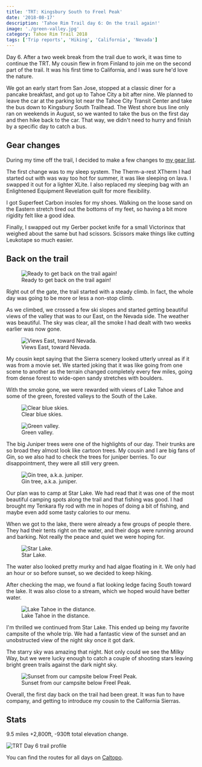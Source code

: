```yaml
---
title: 'TRT: Kingsbury South to Freel Peak'
date: '2018-08-17'
description: 'Tahoe Rim Trail day 6: On the trail again!'
image: './green-valley.jpg'
category: Tahoe Rim Trail 2018
tags: ['Trip reports', 'Hiking', 'California', 'Nevada']
---
```


Day 6. After a two week break from the trail due to work, it was time to continue the TRT. My cousin flew in from Finland to join me on the second part of the trail. It was his first time to California, and I was sure he'd love the nature.

We got an early start from San Jose, stopped at a classic diner for a pancake breakfast, and got up to Tahoe City a bit after nine. We planned to leave the car at the parking lot near the Tahoe City Transit Center and take the bus down to Kingsbury South Trailhead. The West shore bus line only ran on weekends in August, so we wanted to take the bus on the first day and then hike back to the car. That way, we didn't need to hurry and finish by a specific day to catch a bus.

## Gear changes

During my time off the trail, I decided to make a few changes to [my gear list](/trips/tahoe-rim-trail-2018/overview-and-gear-list/).

The first change was to my sleep system. The Therm-a-rest XTherm I had started out with was way too hot for summer, it was like sleeping on lava. I swapped it out for a lighter XLite. I also replaced my sleeping bag with an Enlightened Equipment Revelation quilt for more flexibility.

I got Superfeet Carbon insoles for my shoes. Walking on the loose sand on the Eastern stretch tired out the bottoms of my feet, so having a bit more rigidity felt like a good idea.

Finally, I swapped out my Gerber pocket knife for a small Victorinox that weighed about the same but had scissors. Scissors make things like cutting Leukotape so much easier.

## Back on the trail

<figure>
  <img src="kingsbury-trailhead.jpg" alt="Ready to get back on the trail again!">
  <figcaption>Ready to get back on the trail again!</figcaption>
</figure>

Right out of the gate, the trail started with a steady climb. In fact, the whole day was going to be more or less a non-stop climb.

As we climbed, we crossed a few ski slopes and started getting beautiful views of the valley that was to our East, on the Nevada side. The weather was beautiful. The sky was clear, all the smoke I had dealt with two weeks earlier was now gone.

<figure>
  <img src="views-toward-nevada.jpg" alt="Views East, toward Nevada.">
  <figcaption>Views East, toward Nevada.</figcaption>
</figure>

My cousin kept saying that the Sierra scenery looked utterly unreal as if it was from a movie set. We started joking that it was like going from one scene to another as the terrain changed completely every few miles, going from dense forest to wide-open sandy stretches with boulders.

With the smoke gone, we were rewarded with views of Lake Tahoe and some of the green, forested valleys to the South of the Lake.

<figure>
  <img src="clear-blue-skies.jpg" alt="Clear blue skies.">
  <figcaption>Clear blue skies.</figcaption>
</figure>

<figure class="full-width">
  <img src="green-valley.jpg" alt="Green valley.">
  <figcaption>Green valley.</figcaption>
</figure>

The big Juniper trees were one of the highlights of our day. Their trunks are so broad they almost look like cartoon trees. My cousin and I are big fans of Gin, so we also had to check the trees for juniper berries. To our disappointment, they were all still very green.

<figure>
  <img src="gin-tree.jpg" alt="Gin tree, a.k.a. juniper.">
  <figcaption>Gin tree, a.k.a. juniper.</figcaption>
</figure>

Our plan was to camp at Star Lake. We had read that it was one of the most beautiful camping spots along the trail and that fishing was good. I had brought my Tenkara fly rod with me in hopes of doing a bit of fishing, and maybe even add some tasty calories to our menu.

When we got to the lake, there were already a few groups of people there. They had their tents right on the water, and their dogs were running around and barking. Not really the peace and quiet we were hoping for.

<figure class="full-width">
  <img src="star-lake-trt.jpg" alt="Star Lake.">
  <figcaption>Star Lake.</figcaption>
</figure>

The water also looked pretty murky and had algae floating in it. We only had an hour or so before sunset, so we decided to keep hiking.

After checking the map, we found a flat looking ledge facing South toward the lake. It was also close to a stream, which we hoped would have better water.

<figure class="full-width">
  <img src="lake-tahoe-in-the-distance.jpg" alt="Lake Tahoe in the distance.">
  <figcaption>Lake Tahoe in the distance.</figcaption>
</figure>

I'm thrilled we continued from Star Lake. This ended up being my favorite campsite of the whole trip. We had a fantastic view of the sunset and an unobstructed view of the night sky once it got dark.

The starry sky was amazing that night. Not only could we see the Milky Way, but we were lucky enough to catch a couple of shooting stars leaving bright green trails against the dark night sky.

<figure class="full-width">
  <img src="sunset-below-freel-peak.jpg" alt="Sunset from our campsite below Freel Peak.">
  <figcaption>Sunset from our campsite below Freel Peak.</figcaption>
</figure>

Overall, the first day back on the trail had been great. It was fun to have company, and getting to introduce my cousin to the California Sierras.

## Stats

9.5 miles +2,800ft, -930ft total elevation change.

![TRT Day 6 trail profile](profile.png)

You can find the routes for all days on [Caltopo](https://caltopo.com/m/HJ0L).
